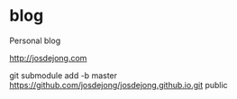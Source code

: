 blog
====

Personal blog

http://josdejong.com

git submodule add -b master https://github.com/josdejong/josdejong.github.io.git public